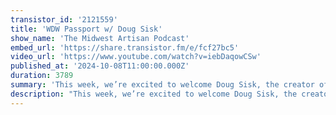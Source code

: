 ```yaml
---
transistor_id: '2121559'
title: 'WDW Passport w/ Doug Sisk'
show_name: 'The Midwest Artisan Podcast'
embed_url: 'https://share.transistor.fm/e/fcf27bc5'
video_url: 'https://www.youtube.com/watch?v=iebDaqowCSw'
published_at: '2024-10-08T11:00:00.000Z'
duration: 3789
summary: 'This week, we’re excited to welcome Doug Sisk, the creator of WDW Passport, a Laravel-powered application designed to help users plan their Disney World trips'
description: "This week, we’re excited to welcome Doug Sisk, the creator of WDW Passport, a Laravel-powered application designed to help users plan their Disney World trips. Doug shares his journey from developing the app to 'scratch his own itch' and turning it into a successful tool for Disney enthusiasts. We dive into the technical side of things, discussing the use of Laravel and Livewire, tackling API integration challenges, and the transition into Websockets.WDW Passport: https://wdwpassport.com/Doug Sisk: https://x.com/Doug_SiskFused Agency: https://fusedagency.com/ThemeParks.wiki: https://themeparks.wiki/Give Kids The World Village: https://www.gktw.org/0:00 - Introduction0:11 - WDW Passport / Doug Sisk6:25 - Inspiration on creating WDW Passport11:18 - Wait Time APIs14:04 - Initial WDW Passport Stack15:44 - WDW Passport UI/UX17:27 - Migration to Livewire23:38 - Selecting PHP vs. Other Languages25:19 - Which APIs are you using?30:22 - Similiar Applications34:08 - How do you push through being a solo developer?40:45 - Other Projects44:24 - Are mobile apps making a comeback?46:25 - Tech required for Theme Parks47:42 - What’s your queue setup?54:04 - Give Kids The World57:43 - Geeking out on Disney Technology1:01:41 - Wrap / Where to find Doug"
---
```

